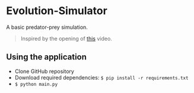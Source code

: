 # Evolution-Simulator
A basic predator-prey simulation.
> Inspired by the opening of [this](https://www.youtube.com/watch?v=YNMkADpvO4w) video.

## Using the application
* Clone GitHub repository
* Download required dependencies: ```$ pip install -r requirements.txt```
* ```$ python main.py```
